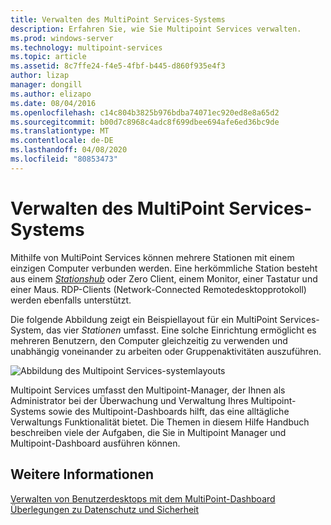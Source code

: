 ```yaml
---
title: Verwalten des MultiPoint Services-Systems
description: Erfahren Sie, wie Sie Multipoint Services verwalten.
ms.prod: windows-server
ms.technology: multipoint-services
ms.topic: article
ms.assetid: 8c7ffe24-f4e5-4fbf-b445-d860f935e4f3
author: lizap
manager: dongill
ms.author: elizapo
ms.date: 08/04/2016
ms.openlocfilehash: c14c804b3825b976bdba74071ec920ed8e8a65d2
ms.sourcegitcommit: b00d7c8968c4adc8f699dbee694afe6ed36bc9de
ms.translationtype: MT
ms.contentlocale: de-DE
ms.lasthandoff: 04/08/2020
ms.locfileid: "80853473"
---
```

# <a name="managing-your-multipoint-services-system"></a>Verwalten des MultiPoint Services-Systems
Mithilfe von MultiPoint Services können mehrere Stationen mit einem einzigen Computer verbunden werden. Eine herkömmliche Station besteht aus einem [*Stationshub*](Switch-Between-Modes.md) oder Zero Client, einem Monitor, einer Tastatur und einer Maus. RDP-Clients (Network-Connected Remotedesktopprotokoll) werden ebenfalls unterstützt.  
  
Die folgende Abbildung zeigt ein Beispiellayout für ein MultiPoint Services-System, das vier *Stationen* umfasst. Eine solche Einrichtung ermöglicht es mehreren Benutzern, den Computer gleichzeitig zu verwenden und unabhängig voneinander zu arbeiten oder Gruppenaktivitäten auszuführen.  
  
![Abbildung des Multipoint Services-systemlayouts](./media/WMSMultiPointServerSystemLayout.gif)  
  
Multipoint Services umfasst den Multipoint-Manager, der Ihnen als Administrator bei der Überwachung und Verwaltung Ihres Multipoint-Systems sowie des Multipoint-Dashboards hilft, das eine alltägliche Verwaltungs Funktionalität bietet. Die Themen in diesem Hilfe Handbuch beschreiben viele der Aufgaben, die Sie in Multipoint Manager und Multipoint-Dashboard ausführen können.  
  
## <a name="see-also"></a>Weitere Informationen  
[Verwalten von Benutzerdesktops mit dem MultiPoint-Dashboard](Manage-User-Desktops-Using-MultiPoint-Dashboard.md)  
[Überlegungen zu Datenschutz und Sicherheit](Privacy-and-Security-Considerations.md)  